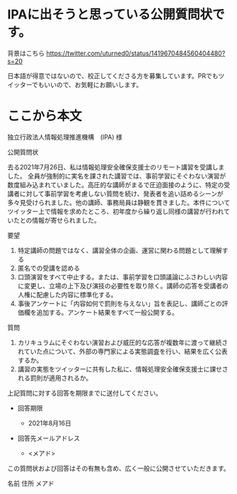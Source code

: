 # IPAに出そうと思っている公開質問状です。

背景はこちら https://twitter.com/uturned0/status/1419670484560404480?s=20

日本語が得意ではないので、校正してくださる方を募集しています。PRでもツイッターでもいいので、お気軽にお願いします。



# ここから本文


独立行政法人情報処理推進機構　(IPA) 様

公開質問状

去る2021年7月26日、私は情報処理安全確保支援士のリモート講習を受講しました。
全員が強制的に実名を課された講習では、事前学習にそぐわない演習が数度組み込まれていました。高圧的な講師がまるで圧迫面接のように、特定の受講者に対して事前学習を考慮しない質問を続け、発表者を追い詰めるシーンが多々見受けられました。他の講師、事務局員は静観を貫きました。本件についてツイッター上で情報を求めたところ、初年度から繰り返し同様の講習が行われていたとの情報が寄せられました。

要望

1. 特定講師の問題ではなく、講習全体の企画、運営に関わる問題として理解する
2. 匿名での受講を認める
3. 口頭演習をすべて中止する。または、事前学習を口頭議論にふさわしい内容に変更し、立場の上下及び演技の必要性を取り除く。講師の応答を受講者の人権に配慮した内容に標準化する。
4. 事後アンケートに「内容如何で罰則を与えない」旨を表記し、講師ごとの評価欄を追加する。アンケート結果をすべて一般公開する。

質問

1. カリキュラムにそぐわない演習および威圧的な応答が複数年に渡って継続されていた点について、外部の専門家による実態調査を行い、結果を広く公表するか。
2. 講習の実態をツイッターに共有した私に、情報処理安全確保支援士に課せされる罰則が適用されるか。

上記質問に対する回答を期限までに送付してください。

- 回答期限
    - 2021年8月16日

- 回答先メールアドレス
    - <メアド>

この質問状および回答はその有無も含め、広く一般に公開させていただきます。


名前
住所
メアド
